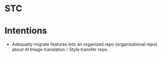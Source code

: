 # STC

# Intentions

* Adequatly migrate features into an organized repo (organisational repo) about AI Image translation / Style transfer repo.
